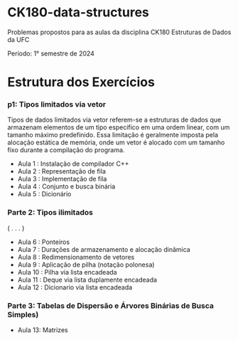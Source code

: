 # CK180-data-structures
Problemas propostos para as aulas da disciplina CK180 Estruturas de Dados da UFC

Período: 1° semestre de 2024

# Estrutura dos Exercícios

### p1: Tipos limitados via vetor

Tipos de dados limitados via vetor referem-se a estruturas de dados que armazenam elementos de um tipo específico em uma ordem linear, com um tamanho máximo predefinido. Essa limitação é geralmente imposta pela alocação estática de memória, onde um vetor é alocado com um tamanho fixo durante a compilação do programa. 

- Aula 1 : Instalação de compilador C++
- Aula 2 : Representação de fila
- Aula 3 : Implementação de fila
- Aula 4 : Conjunto e busca binária
- Aula 5 : Dicionário

### Parte 2: Tipos ilimitados

( . . . )

- Aula 6 : Ponteiros
- Aula 7 : Durações de armazenamento e alocação dinâmica
- Aula 8 : Redimensionamento de vetores
- Aula 9 : Aplicação de pilha (notação polonesa)
- Aula 10 : Pilha via lista encadeada
- Aula 11 : Deque via lista duplamente encadeada
- Aula 12 : Dicionario via lista encadeada

### Parte 3: Tabelas de Dispersão e Árvores Binárias de Busca Simples)

- Aula 13: Matrizes